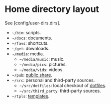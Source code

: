 # Home directory layout

See [config/user-dirs.dirs].

* `~/bin`: scripts.
* `~/docs`: documents.
* `~/favs`: shortcuts.
* `~/get`: downloads.
* `~/media`: media.
  * `~/media/music`: music.
  * `~/media/pics`: pictures.
  * `~/media/vids`: videos.
* `~/pub`: [public share].
* `~/src`: personal and third-party sources.
  * `~/src/dotfiles`: local checkout of [dotfiles].
  * `~/src/third_party`: third-party sources.
* `~/tpls`: [templates].

[public share]: https://unix.stackexchange.com/a/365139
[dotfiles]: https://github.com/astrophena/dotfiles
[templates]: https://askubuntu.com/a/94739
